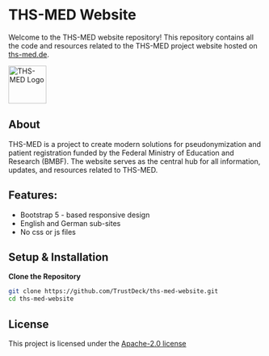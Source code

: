 # THS-MED Website

Welcome to the THS-MED website repository! This repository contains all the code and resources related to the THS-MED project website hosted on [ths-med.de](https://ths-med.de).

<img src="./media/trustdeck.png" alt="THS-MED Logo" width="75" height="75"/>

## About

THS-MED is a project to create modern solutions for pseudonymization and patient registration funded by the Federal Ministry of Education and Research (BMBF). The website serves as the central hub for all information, updates, and resources related to THS-MED.

## Features:
- Bootstrap 5 - based responsive design
- English and German sub-sites
- No css or js files

## Setup & Installation

**Clone the Repository**
```bash
git clone https://github.com/TrustDeck/ths-med-website.git
cd ths-med-website
```

## License

This project is licensed under the [Apache-2.0 license](LICENSE)

